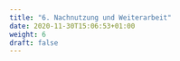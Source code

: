 ```yaml
---
title: "6. Nachnutzung und Weiterarbeit"
date: 2020-11-30T15:06:53+01:00
weight: 6
draft: false
---
```




